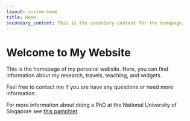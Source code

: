 ```yaml
---
layout: custom-home
title: Home
secondary_content: This is the secondary content for the homepage. 
---
```


# Welcome to My Website

This is the homepage of my personal website. Here, you can find information about my research, travels, teaching, and widgets.


Feel free to contact me if you are have any questions or need more information.

For more information about doing a PhD at the National University of Singapore see [this pamphlet]((/images/(/assets/pamphlets/your-pamphlet.pdf))).
